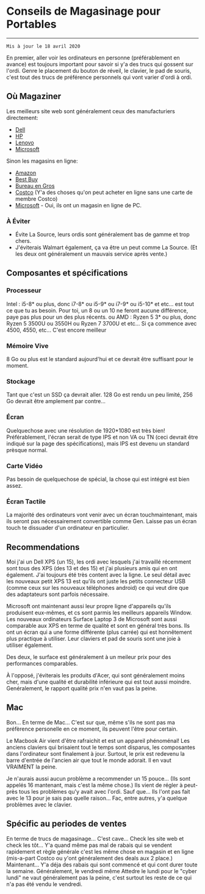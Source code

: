 # Conseils de Magasinage pour Portables
---

`Mis à jour le 18 avril 2020`

En premier, aller voir les ordinateurs en personne (préférablement en avance) est toujours important pour savoir si y'a des trucs qui gossent sur l'ordi. Genre le placement du bouton de réveil, le clavier, le pad de souris, c'est tout des trucs de préférence personnels qui vont varier d'ordi à ordi.

## Où Magaziner

Les meilleurs site web sont généralement ceux des manufacturiers directement:
- [Dell](Dell.ca)
- [HP](Hp.ca)
- [Lenovo](canada.lenovo.com/fr)
- [Microsoft](https://www.microsoft.com/en-ca/store/collections/laptops)

Sinon les magasins en ligne:
- [Amazon](Amazon.ca)
- [Best Buy](Bestbuy.ca)
- [Bureau en Gros](bureauengros.com)
- [Costco](costco.ca) (Y'a des choses qu'on peut acheter en ligne sans une carte de membre Costco)
- [Microsoft](microsoft.com/en-ca/store/collections/laptops/pc) - Oui, ils ont un magasin en ligne de PC.

### À Éviter
- Évite La Source, leurs ordis sont généralement bas de gamme et trop chers.
- J'éviterais Walmart également, ça va être un peut comme La Source. (Et les deux ont généralement un mauvais service après vente.)

## Composantes et spécifications 

### Processeur

Intel : i5-8* ou plus, donc i7-8* ou i5-9* ou i7-9* ou i5-10* et etc... est tout ce que tu as besoin. Pour toi, un 8 ou un 10 ne feront aucune différence, paye pas plus pour un des plus récents.
ou
AMD : Ryzen 5 3* ou plus, donc Ryzen 5 3500U ou 3550H ou Ryzen 7 3700U et etc... Si ça commence avec 4500, 4550, etc... C'est encore meilleur
### Mémoire Vive
8 Go ou plus est le standard aujourd'hui et ce devrait être suffisant pour le moment.
### Stockage
Tant que c'est un SSD ça devrait aller. 128 Go est rendu un peu limité, 256 Go devrait être amplement par contre...
### Écran
Quelquechose avec une résolution de 1920*1080 est très bien! Préférablement, l'écran serait de type IPS et non VA ou TN (ceci devrait être indiqué sur la page des spécifications), mais IPS est devenu un standard prèsque normal.
### Carte Vidéo
Pas besoin de quelquechose de spécial, la chose qui est intégré est bien assez.
### Écran Tactile
La majorité des ordinateurs vont venir avec un écran touchmaintenant, mais ils seront pas nécessairement convertible comme Gen. Laisse pas un écran touch te dissuader d'un ordinateur en particulier.

## Recommendations

Moi j'ai un Dell XPS (un 15), les ordi avec lesquels j'ai travaillé récemment sont tous des XPS (des 13 et des 15) et j'ai plusieurs amis qui en ont également. J'ai toujours été très content avec la ligne. Le seul détail avec les nouveaux petit XPS 13 est qu'ils ont juste les petits connecteur USB (comme ceux sur les nouveaux téléphones android) ce qui veut dire que des adaptateurs sont parfois nécessaire.

Microsoft ont maintenant aussi leur propre ligne d'appareils qu'ils produisent eux-mêmes, et cs sont parmis les meilleurs appareils Window. Les nouveaux ordinateurs Surface Laptop 3 de Microsoft sont aussi comparable aux XPS en terme de qualité et sont en général très bons. Ils ont un écran qui a une forme différente (plus carrée) qui est honnêtement plus practique à utiliser. Leur claviers et pad de souris sont une joie à utiliser également.

Des deux, le surface est généralement à un meileur prix pour des performances comparables.

À l'opposé, j'éviterais les produits d'Acer, qui sont généralement moins cher, mais d'une qualité et durabilité inférieure qui est tout aussi moindre. Genéralement, le rapport qualité prix n'en vaut pas la peine.

## Mac

Bon... En terme de Mac... C'est sur que, même s'ils ne sont pas ma préfèrence personelle en ce moment, ils peuvent l'être pour certain.

Le Macbook Air vient d'être rafraichit et est un appareil phénoménal! Les anciens claviers qui brisaient tout le temps sont disparus, les composantes dans l'ordinateur sont finalement à jour.
Surtout, le prix est redevenu la barre d'entrée de l'ancien air que tout le monde adorait.
Il en vaut VRAIMENT la peine.

Je n'aurais aussi aucun problème a recommender un 15 pouce... (Ils sont appelés 16 mantenant, mais c'est la même chose.) Ils vient de régler à peut-près tous les problèmes qu'y avait avec l'ordi.
Sauf que... Ils l'ont pas fait avec le 13 pour je sais pas quelle raison... Fac, entre autres, y'a quelque problèmes avec le clavier.

## Spécific au periodes de ventes

En terme de trucs de magasinage... C'est cave... Check les site web et check les tôt... Y'a quand même pas mal de rabais qui se vendent rapidement et règle générale c'est les même chose en magasin et en ligne (mis-a-part Costco ou y'ont généralement des deals aux 2 place.)
Maintenant... Y'a déja des rabais qui sont commencé et qui cont durer toute la semaine. Généralement, le vendredi même 
Attedre le lundi pour le "cyber lundi" ne vaut généralement pas la peine, c'est surtout les reste de ce qui n'a pas été vendu le vendredi.
